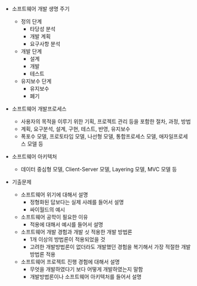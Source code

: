 - 소프트웨어 개발 생명 주기

  - 정의 단계
    - 타당성 분석
    - 개발 계획
    - 요구사항 분석
  - 개발 단계
    - 설계
    - 개발
    - 테스트
  - 유지보수 단계
    - 유지보수
    - 폐기

- 소프트웨어 개발프로세스

  - 사용자의 목적을 이루기 위한 기획, 프로젝트 관리 등을 포함한 절차, 과정, 방법
  - 계획, 요구분석, 설계, 구현, 테스트, 반영, 유지보수
  - 폭포수 모델, 프로토타입 모델, 나선형 모델, 통합프로세스 모델, 애자일프로세스 모델 등

- 소프트웨어 아키텍처

  - 데이터 중심형 모델, Client-Server 모델, Layering 모델, MVC 모델 등

- 기출문제

  - 소프트웨어 위기에 대해서 설명
    - 정형화된 답보다는 실제 사례를 들어서 설명
    - 싸이월드의 예시
  - 소프트웨어 공학이 필요한 이유
    - 적용에 대해서 예시를 들어서 설명
  - 소프트웨어 개발 경험과 개발 싯 적용한 개발 방법론
    - 1개 이상의 방법론이 적용되었을 것
    - 고려한 개발방법론이 없더라도 개발했던 경험을 복기해서 가장 적절한 개발방법론 적용
  - 소프트웨어 프로젝트 진행 경험에 대해서 설명
    - 무엇을 개발하였다기 보다 어떻게 개발하였는지 말함
    - 개발방법론이나 소프트웨어 아키텍처를 들어서 설명

